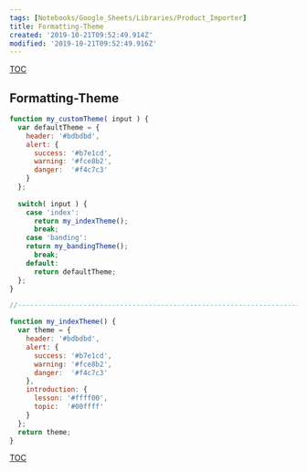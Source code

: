 ```yaml
---
tags: [Notebooks/Google_Sheets/Libraries/Product_Importer]
title: Formatting-Theme
created: '2019-10-21T09:52:49.914Z'
modified: '2019-10-21T09:52:49.916Z'
---
```


[TOC](@note/Notebooks/Google_Sheets/Libraries/Product_Importer/TOC.md)

## Formatting-Theme

```js
function my_customTheme( input ) {
  var defaultTheme = {
    header: '#bdbdbd',
    alert: {
      success: '#b7e1cd',
      warning: '#fce8b2',
      danger:  '#f4c7c3'
    }
  };
  
  switch( input ) {
    case 'index':
      return my_indexTheme();
      break;
    case 'banding':
    return my_bandingTheme();
      break;
    default:
      return defaultTheme;
  };
}

//------------------------------------------------------------------------------

function my_indexTheme() {
  var theme = {
    header: '#bdbdbd',
    alert: {
      success: '#b7e1cd',
      warning: '#fce8b2',
      danger:  '#f4c7c3'
    },
    introduction: {
      lesson: '#ffff00',
      topic:  '#00ffff'
    }
  };
  return theme;
}

```

[TOC](@note/Notebooks/Google_Sheets/Libraries/Product_Importer/TOC.md)
